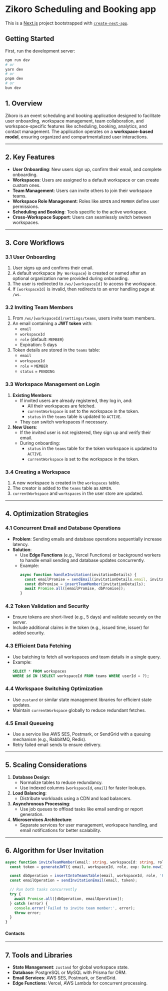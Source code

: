 # Zikoro Scheduling and Booking app

This is a [Next.js](https://nextjs.org) project bootstrapped with [`create-next-app`](https://nextjs.org/docs/app/api-reference/cli/create-next-app).

## Getting Started

First, run the development server:

```bash
npm run dev
# or
yarn dev
# or
pnpm dev
# or
bun dev
```

## **1. Overview**
Zikoro is an event scheduling and booking application designed to facilitate user onboarding, workspace management, team collaboration, and workspace-specific features like scheduling, booking, analytics, and contact management. The application operates on a **workspace-based model**, ensuring organized and compartmentalized user interactions.

---

## **2. Key Features**
- **User Onboarding**: New users sign up, confirm their email, and complete onboarding.
- **Workspaces**: Users are assigned to a default workspace or can create custom ones.
- **Team Management**: Users can invite others to join their workspace teams.
- **Workspace Role Management**: Roles like `ADMIN` and `MEMBER` define user permissions.
- **Scheduling and Booking**: Tools specific to the active workspace.
- **Cross-Workspace Support**: Users can seamlessly switch between workspaces.

---

## **3. Core Workflows**

### **3.1 User Onboarding**
1. User signs up and confirms their email.
2. A default workspace (`My Workspace`) is created or named after an optional organization name provided during onboarding.
3. The user is redirected to `/ws/[workspaceId]` to access the workspace.
4. If `[workspaceId]` is invalid, then redirects to an error handling page at `/ws`.

### **3.2 Inviting Team Members**
1. From `/ws/[workspaceId]/settings/teams`, users invite team members.
2. An email containing a **JWT token** with:
   - `email`
   - `workspaceId`
   - `role` (default: `MEMBER`)
   - Expiration: 5 days
3. Token details are stored in the `teams` table:
   - `email`
   - `workspaceId`
   - `role` = `MEMBER`
   - `status` = `PENDING`

### **3.3 Workspace Management on Login**
1. **Existing Members**:
   - If invited users are already registered, they log in, and:
     - All their workspaces are fetched.
     - `currentWorkspace` is set to the workspace in the token.
     - `status` in the `teams` table is updated to `ACTIVE`.
   - They can switch workspaces if necessary.
2. **New Users**:
   - If the invited user is not registered, they sign up and verify their email.
   - During onboarding:
     - `status` in the `teams` table for the token workspace is updated to `ACTIVE`.
     - `currentWorkspace` is set to the workspace in the token.

### **3.4 Creating a Workspace**
1. A new workspace is created in the `workspaces` table.
2. The creator is added to the `teams` table as `ADMIN`.
3. `currentWorkspace` and `workspaces` in the user store are updated.

---

## **4. Optimization Strategies**

### **4.1 Concurrent Email and Database Operations**
- **Problem**: Sending emails and database operations sequentially increase latency.
- **Solution**:
  - Use **Edge Functions** (e.g., Vercel Functions) or background workers to handle email sending and database updates concurrently.
  - Example:
    ```typescript
    async function handleInvitation(invitationDetails) {
      const emailPromise = sendEmail(invitationDetails.email, invitationDetails.jwt);
      const dbPromise = insertTeamMember(invitationDetails);
      await Promise.all([emailPromise, dbPromise]);
    }
    ```

### **4.2 Token Validation and Security**
- Ensure tokens are short-lived (e.g., 5 days) and validate securely on the server.
- Include additional claims in the token (e.g., issued time, issuer) for added security.

### **4.3 Efficient Data Fetching**
- Use batching to fetch all workspaces and team details in a single query.
- Example:
  ```sql
  SELECT * FROM workspaces 
  WHERE id IN (SELECT workspaceId FROM teams WHERE userId = ?);
  ```

### **4.4 Workspace Switching Optimization**
- Use `zustand` or similar state management libraries for efficient state updates.
- Maintain `currentWorkspace` globally to reduce redundant fetches.

### **4.5 Email Queueing**
- Use a service like AWS SES, Postmark, or SendGrid with a queuing mechanism (e.g., RabbitMQ, Redis).
- Retry failed email sends to ensure delivery.

---

## **5. Scaling Considerations**

1. **Database Design**:
   - Normalize tables to reduce redundancy.
   - Use indexed columns (`workspaceId`, `email`) for faster lookups.
2. **Load Balancing**:
   - Distribute workloads using a CDN and load balancers.
3. **Asynchronous Processing**:
   - Use job queues to offload tasks like email sending or report generation.
4. **Microservices Architecture**:
   - Separate services for user management, workspace handling, and email notifications for better scalability.

---

## **6. Algorithm for User Invitation**
```typescript
async function inviteTeamMember(email: string, workspaceId: string, role: string = 'MEMBER') {
  const token = generateJWT({ email, workspaceId, role, exp: Date.now() + 5 * 24 * 60 * 60 * 1000 });

  const dbOperation = insertIntoTeamsTable(email, workspaceId, role, 'PENDING');
  const emailOperation = sendInvitationEmail(email, token);

  // Run both tasks concurrently
  try {
    await Promise.all([dbOperation, emailOperation]);
  } catch (error) {
    console.error('Failed to invite team member:', error);
    throw error;
  }
}

```

#### Contacts

---

## **7. Tools and Libraries**
- **State Management**: `zustand` for global workspace state.
- **Database**: PostgreSQL or MySQL with Prisma for ORM.
- **Email Services**: AWS SES, Postmark, or SendGrid.
- **Edge Functions**: Vercel, AWS Lambda for concurrent processing.
